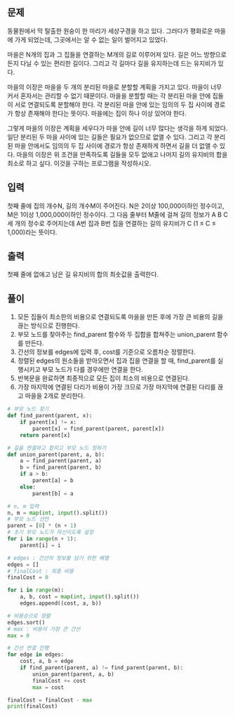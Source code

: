 ## 문제
동물원에서 막 탈출한 원숭이 한 마리가 세상구경을 하고 있다. 그러다가 평화로운 마을에 가게 되었는데, 그곳에서는 알 수 없는 일이 벌어지고 있었다.

마을은 N개의 집과 그 집들을 연결하는 M개의 길로 이루어져 있다. 길은 어느 방향으로든지 다닐 수 있는 편리한 길이다. 그리고 각 길마다 길을 유지하는데 드는 유지비가 있다.

마을의 이장은 마을을 두 개의 분리된 마을로 분할할 계획을 가지고 있다. 마을이 너무 커서 혼자서는 관리할 수 없기 때문이다. 마을을 분할할 때는 각 분리된 마을 안에 집들이 서로 연결되도록 분할해야 한다. 각 분리된 마을 안에 있는 임의의 두 집 사이에 경로가 항상 존재해야 한다는 뜻이다. 마을에는 집이 하나 이상 있어야 한다.

그렇게 마을의 이장은 계획을 세우다가 마을 안에 길이 너무 많다는 생각을 하게 되었다. 일단 분리된 두 마을 사이에 있는 길들은 필요가 없으므로 없앨 수 있다. 그리고 각 분리된 마을 안에서도 임의의 두 집 사이에 경로가 항상 존재하게 하면서 길을 더 없앨 수 있다. 마을의 이장은 위 조건을 만족하도록 길들을 모두 없애고 나머지 길의 유지비의 합을 최소로 하고 싶다. 이것을 구하는 프로그램을 작성하시오.

## 입력
첫째 줄에 집의 개수N, 길의 개수M이 주어진다. N은 2이상 100,000이하인 정수이고, M은 1이상 1,000,000이하인 정수이다. 그 다음 줄부터 M줄에 걸쳐 길의 정보가 A B C 세 개의 정수로 주어지는데 A번 집과 B번 집을 연결하는 길의 유지비가 C (1 ≤ C ≤ 1,000)라는 뜻이다.

## 출력
첫째 줄에 없애고 남은 길 유지비의 합의 최솟값을 출력한다.

## 풀이
1. 모든 집들이 최소한의 비용으로 연결되도록 마을을 만든 후에 가장 큰 비용의 길을 끊는 방식으로 진행한다.
2. 부모 노드를 찾아주는 find_parent 함수와 두 집합을 합쳐주는 union_parent 함수를 만든다.
3. 간선의 정보를 edges에 입력 후, cost를 기준으로 오름차순 정렬한다.
4. 정렬된 edges의 원소들을 받아오면서 집과 집을 연결을 할 때, find_parent를 실행시키고 부모 노드가 다를 경우에만 연결을 한다.
5. 반복문을 완료하면 최종적으로 모든 집이 최소의 비용으로 연결된다.
6. 가장 마지막에 연결된 다리가 비용이 가장 크므로 가장 마지막에 연결된 다리를 끊고 마을을 2개로 분리한다.

```python
# 부모 노드 찾기
def find_parent(parent, x):
    if parent[x] != x:
        parent[x] = find_parent(parent, parent[x])
    return parent[x]

# 길을 연결하고 합치고 부모 노드 정하기
def union_parent(parent, a, b):
    a = find_parent(parent, a)
    b = find_parent(parent, b)
    if a > b:
        parent[a] = b
    else:
        parent[b] = a

# n, m 입력
n, m = map(int, input().split())
# 부모 노드 선언
parent = [0] * (n + 1)
# 초기 부모 노드가 자신이도록 설정
for i in range(n + 1):
    parent[i] = i

# edges : 간선의 정보를 담기 위한 배열
edges = []
# finalCost : 최종 비용
finalCost = 0

for i in range(m):
    a, b, cost = map(int, input().split())
    edges.append((cost, a, b))

# 비용순으로 정렬
edges.sort()
# max : 비용이 가장 큰 간선
max = 0

# 간선 연결 진행
for edge in edges:
    cost, a, b = edge
    if find_parent(parent, a) != find_parent(parent, b):
        union_parent(parent, a, b)
        finalCost += cost
        max = cost

finalCost = finalCost - max
print(finalCost)
```

